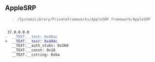 ## AppleSRP

> `/System/Library/PrivateFrameworks/AppleSRP.framework/AppleSRP`

```diff

 37.0.0.0.0
-  __TEXT.__text: 0x49ac
+  __TEXT.__text: 0x494c
   __TEXT.__auth_stubs: 0x260
   __TEXT.__const: 0x18
   __TEXT.__cstring: 0xba

```
